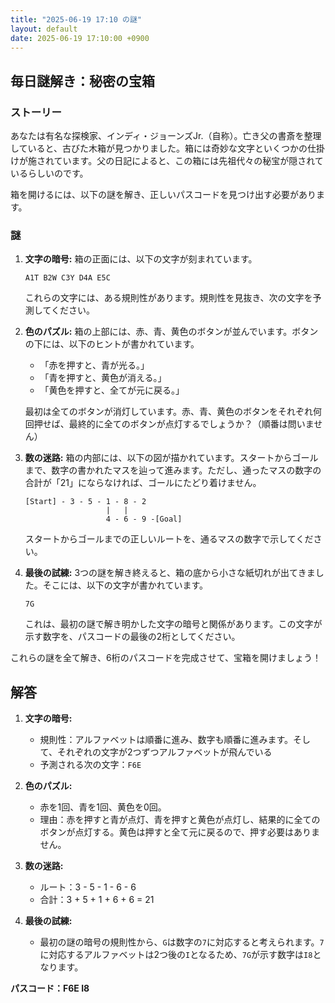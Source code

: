 ```yaml
---
title: "2025-06-19 17:10 の謎"
layout: default
date: 2025-06-19 17:10:00 +0900
---
```

## 毎日謎解き：秘密の宝箱

### ストーリー

あなたは有名な探検家、インディ・ジョーンズJr.（自称）。亡き父の書斎を整理していると、古びた木箱が見つかりました。箱には奇妙な文字といくつかの仕掛けが施されています。父の日記によると、この箱には先祖代々の秘宝が隠されているらしいのです。

箱を開けるには、以下の謎を解き、正しいパスコードを見つけ出す必要があります。

### 謎

1.  **文字の暗号:** 箱の正面には、以下の文字が刻まれています。

    `A1T B2W C3Y D4A E5C`

    これらの文字には、ある規則性があります。規則性を見抜き、次の文字を予測してください。

2.  **色のパズル:** 箱の上部には、赤、青、黄色のボタンが並んでいます。ボタンの下には、以下のヒントが書かれています。

    *   「赤を押すと、青が光る。」
    *   「青を押すと、黄色が消える。」
    *   「黄色を押すと、全てが元に戻る。」

    最初は全てのボタンが消灯しています。赤、青、黄色のボタンをそれぞれ何回押せば、最終的に全てのボタンが点灯するでしょうか？（順番は問いません）

3.  **数の迷路:** 箱の内部には、以下の図が描かれています。スタートからゴールまで、数字の書かれたマスを辿って進みます。ただし、通ったマスの数字の合計が「21」にならなければ、ゴールにたどり着けません。

    ```
    [Start] - 3 - 5 - 1 - 8 - 2
                      |   |
                      4 - 6 - 9 -[Goal]
    ```

    スタートからゴールまでの正しいルートを、通るマスの数字で示してください。

4.  **最後の試練:** 3つの謎を解き終えると、箱の底から小さな紙切れが出てきました。そこには、以下の文字が書かれています。

    `7G`

    これは、最初の謎で解き明かした文字の暗号と関係があります。この文字が示す数字を、パスコードの最後の2桁としてください。

これらの謎を全て解き、6桁のパスコードを完成させて、宝箱を開けましょう！

## 解答

1.  **文字の暗号:**

    *   規則性：アルファベットは順番に進み、数字も順番に進みます。そして、それぞれの文字が2つずつアルファベットが飛んでいる
    *   予測される次の文字：`F6E`

2.  **色のパズル:**

    *   赤を1回、青を1回、黄色を0回。
    *   理由：赤を押すと青が点灯、青を押すと黄色が点灯し、結果的に全てのボタンが点灯する。黄色は押すと全て元に戻るので、押す必要はありません。

3.  **数の迷路:**

    *   ルート：3 - 5 - 1 - 6 - 6
    *   合計：3 + 5 + 1 + 6 + 6 = 21

4.  **最後の試練:**

    *   最初の謎の暗号の規則性から、`G`は数字の`7`に対応すると考えられます。`7`に対応するアルファベットは2つ後の`I`となるため、`7G`が示す数字は`I8`となります。

**パスコード：F6E I8**

